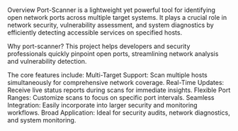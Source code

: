 # 
Overview
Port-Scanner is a lightweight yet powerful tool for identifying open network ports across multiple target systems. It plays a crucial role in network security, vulnerability assessment, and system diagnostics by efficiently detecting accessible services on specified hosts.

Why port-scanner?
This project helps developers and security professionals quickly pinpoint open ports, streamlining network analysis and vulnerability detection. 

The core features include:
Multi-Target Support: Scan multiple hosts simultaneously for comprehensive network coverage.
Real-Time Updates: Receive live status reports during scans for immediate insights. Flexible Port Ranges: Customize scans to focus on specific port intervals.
Seamless Integration: Easily incorporate into larger security and monitoring workflows. Broad Application: Ideal for security audits, network diagnostics, and system monitoring.
